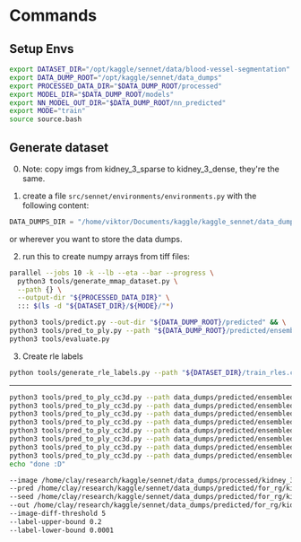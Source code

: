# Commands

## Setup Envs
```bash
export DATASET_DIR="/opt/kaggle/sennet/data/blood-vessel-segmentation"
export DATA_DUMP_ROOT="/opt/kaggle/sennet/data_dumps"
export PROCESSED_DATA_DIR="$DATA_DUMP_ROOT/processed"
export MODEL_DIR="$DATA_DUMP_ROOT/models"
export NN_MODEL_OUT_DIR="$DATA_DUMP_ROOT/nn_predicted"
export MODE="train"
source source.bash
```



## Generate dataset

0. Note: copy imgs from kidney_3_sparse to kidney_3_dense, they're the same.

1. create a file `src/sennet/environments/environments.py` with the following content:

```python
DATA_DUMPS_DIR = "/home/viktor/Documents/kaggle/kaggle_sennet/data_dumps/" 
```
or wherever you want to store the data dumps.

2. run this to create numpy arrays from tiff files:

```bash
parallel --jobs 10 -k --lb --eta --bar --progress \
  python3 tools/generate_mmap_dataset.py \
  --path {} \
  --output-dir "${PROCESSED_DATA_DIR}" \
  ::: $(ls -d "${DATASET_DIR}/${MODE}/"*)

python3 tools/predict.py --out-dir "${DATA_DUMP_ROOT}/predicted" && \
python3 tools/pred_to_ply.py --path "${DATA_DUMP_ROOT}/predicted/ensembled/kidney_3_dense" && \
python3 tools/evaluate.py
```


3. Create rle labels

```bash
python tools/generate_rle_labels.py --path "${DATASET_DIR}/train_rles.csv"
```

---

```bash
python3 tools/pred_to_ply_cc3d.py --path data_dumps/predicted/ensembled_0005/kidney_2 --stride 2 && \
python3 tools/pred_to_ply_cc3d.py --path data_dumps/predicted/ensembled_0005/kidney_3_sparse --stride 2 && \
python3 tools/pred_to_ply_cc3d.py --path data_dumps/predicted/ensembled/kidney_2 --stride 2 && \
python3 tools/pred_to_ply_cc3d.py --path data_dumps/predicted/ensembled/kidney_3_sparse --stride 2 && \
python3 tools/pred_to_ply_cc3d.py --path data_dumps/predicted/ensembled_0005/kidney_2 && \
python3 tools/pred_to_ply_cc3d.py --path data_dumps/predicted/ensembled_0005/kidney_3_sparse && \
python3 tools/pred_to_ply_cc3d.py --path data_dumps/predicted/ensembled/kidney_2 && \
python3 tools/pred_to_ply_cc3d.py --path data_dumps/predicted/ensembled/kidney_3_sparse && \
echo "done :D"
```

```bash
--image /home/clay/research/kaggle/sennet/data_dumps/processed/kidney_3_sparse/image
--pred /home/clay/research/kaggle/sennet/data_dumps/predicted/for_rg/kidney_3_sparse/chunk_00/mean_prob
--seed /home/clay/research/kaggle/sennet/data_dumps/predicted/for_rg/kidney_3_sparse/chunk_00/seed
--out /home/clay/research/kaggle/sennet/data_dumps/predicted/for_rg/kidney_3_sparse/chunk_00/out
--image-diff-threshold 5
--label-upper-bound 0.2
--label-lower-bound 0.0001
```